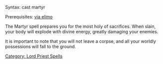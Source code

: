 Syntax: cast martyr

Prerequisites: [via elimo](Via_Elimo "wikilink")

The Martyr spell prepares you for the most holy of sacrifices. When
slain, your body will explode with divine energy, greatly damaging your
enemies.

It is important to note that you will not leave a corpse, and all your
worldly possessions will fall to the ground.

[Category: Lord Priest Spells](Category:_Lord_Priest_Spells "wikilink")
